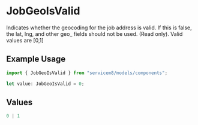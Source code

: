 # JobGeoIsValid

Indicates whether the geocoding for the job address is valid. If this is false, the lat, lng, and other geo_ fields should not be used. (Read only).  Valid values are [0,1]

## Example Usage

```typescript
import { JobGeoIsValid } from "servicem8/models/components";

let value: JobGeoIsValid = 0;
```

## Values

```typescript
0 | 1
```